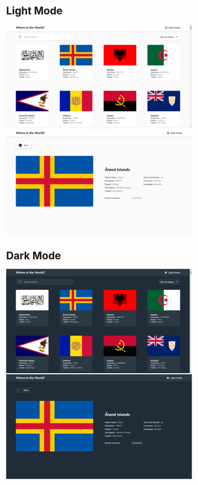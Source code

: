 # Light Mode
![](https://raw.githubusercontent.com/asifMalik78/Country_Search/master/screenshots/lightMode_home.png)
![](https://raw.githubusercontent.com/asifMalik78/Country_Search/master/screenshots/lightMode_Detail.png)

# Dark Mode
![](https://raw.githubusercontent.com/asifMalik78/Country_Search/master/screenshots/darkMode_home.png)
![](https://raw.githubusercontent.com/asifMalik78/Country_Search/master/screenshots/darkMode_Detail.png)

